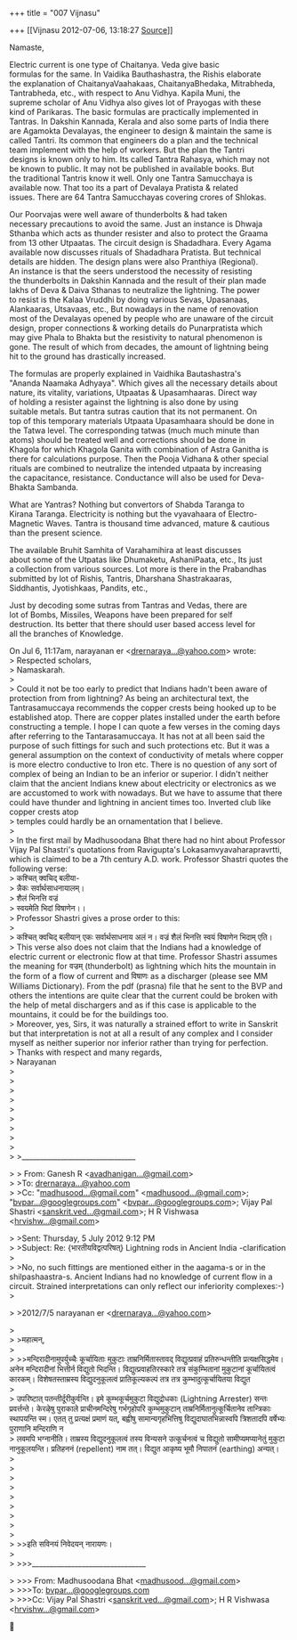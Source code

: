 +++
title = "007 Vijnasu"

+++
[[Vijnasu	2012-07-06, 13:18:27 [Source](https://groups.google.com/g/bvparishat/c/Ms5NpYO2o68)]]



Namaste,

Electric current is one type of Chaitanya. Veda give basic  
formulas for the same. In Vaidika Bauthashastra, the Rishis elaborate  
the explanation of ChaitanyaVaahakaas, ChaitanyaBhedaka, Mitrabheda,  
Tantrabheda, etc., with respect to Anu Vidhya. Kapila Muni, the  
supreme scholar of Anu Vidhya also gives lot of Prayogas with these  
kind of Parikaras. The basic formulas are practically implemented in  
Tantras. In Dakshin Kannada, Kerala and also some parts of India there  
are Agamokta Devalayas, the engineer to design & maintain the same is  
called Tantri. Its common that engineers do a plan and the technical  
team implement with the help of workers. But the plan the Tantri  
designs is known only to him. Its called Tantra Rahasya, which may not  
be known to public. It may not be published in available books. But  
the traditional Tantris know it well. Only one Tantra Samucchaya is  
available now. That too its a part of Devalaya Pratista & related  
issues. There are 64 Tantra Samucchayas covering crores of Shlokas.

Our Poorvajas were well aware of thunderbolts & had taken  
necessary precautions to avoid the same. Just an instance is Dhwaja  
Sthanba which acts as thunder resister and also to protect the Graama  
from 13 other Utpaatas. The circuit design is Shadadhara. Every Agama  
available now discusses rituals of Shadadhara Pratista. But technical  
details are hidden. The design plans were also Pranthiya (Regional).  
An instance is that the seers understood the necessity of resisting  
the thunderbolts in Dakshin Kannada and the result of their plan made  
lakhs of Deva & Daiva Sthanas to neutralize the lightning. The power  
to resist is the Kalaa Vruddhi by doing various Sevas, Upasanaas,  
Alankaaras, Utsavaas, etc., But nowadays in the name of renovation  
most of the Devalayas opened by people who are unaware of the circuit  
design, proper connections & working details do Punarpratista which  
may give Phala to Bhakta but the resistivity to natural phenomenon is  
gone. The result of which from decades, the amount of lightning being  
hit to the ground has drastically increased.

The formulas are properly explained in Vaidhika Bautashastra's  
"Ananda Naamaka Adhyaya". Which gives all the necessary details about  
nature, its vitality, variations, Utpaatas & Upasamhaaras. Direct way  
of holding a resister against the lightning is also done by using  
suitable metals. But tantra sutras caution that its not permanent. On  
top of this temporary materials Utpaata Upasamhaara should be done in  
the Tatwa level. The corresponding tatwas (much much minute than  
atoms) should be treated well and corrections should be done in  
Khagola for which Khagola Ganita with combination of Astra Ganitha is  
there for calculations purpose. Then the Pooja Vidhana & other special  
rituals are combined to neutralize the intended utpaata by increasing  
the capacitance, resistance. Conductance will also be used for Deva-  
Bhakta Sambanda.

What are Yantras? Nothing but convertors of Shabda Taranga to  
Kirana Taranga. Electricity is nothing but the vyavahaara of Electro-  
Magnetic Waves. Tantra is thousand time advanced, mature & cautious  
than the present science.

The available Bruhit Samhita of Varahamihira at least discusses  
about some of the Utpatas like Dhumaketu, AshaniPaata, etc., Its just  
a collection from various sources. Lot more is there in the Prabandhas  
submitted by lot of Rishis, Tantris, Dharshana Shastrakaaras,  
Siddhantis, Jyotishkaas, Pandits, etc.,

Just by decoding some sutras from Tantras and Vedas, there are  
lot of Bombs, Missiles, Weapons have been prepared for self  
destruction. Its better that there should user based access level for  
all the branches of Knowledge.

On Jul 6, 11:17am, narayanan er \<[drernaraya...@yahoo.com]()\> wrote:  
\> Respected scholars,  
\> Namaskarah.  
\>  
\> Could it not be too early to predict that Indians hadn't been aware of protection from from lightning? As being an architectural text, the Tantrasamuccaya recommends the copper crests being hooked up to be established atop. There are copper plates installed under the earth before constructing a temple. I hope I can quote a few verses in the coming days after referring to the Tantarasamuccaya. It has not at all been said the purpose of such fittings for such and such protections etc. But it was a general assumption on the context of conductivity of metals where copper is more electro conductive to Iron etc. There is no question of any sort of complex of being an Indian to be an inferior or superior. I didn't neither claim that the ancient Indians knew about electricity or electronics as we are accustomed to work with nowadays. But we have to assume that there could have thunder and lightning in ancient times too. Inverted club like copper crests atop  
\> temples could hardly be an ornamentation that I believe.  
\>  
\> In the first mail by Madhusoodana Bhat there had no hint about Professor Vijay Pal Shastri's quotations from Ravigupta's Lokasamvyavaharapravrtti, which is claimed to be a 7th century A.D. work. Professor Shastri quotes the following verse:  
\> कश्चित् क्वचिद् बलीया-  
\> न्नैकः सर्वार्थसाधनायालम्।  
\> शैलं भिनत्ति वज्रं  
\> स्वयमेति भिदां विषाणेन।।  
\> Professor Shastri gives a prose order to this:  
\>  
\> कश्चित् क्वचिद् बलीयान् एकः सर्वार्थसाधनाय अलं न। वज्रं शैलं भिनत्ति स्वयं विषाणेन भिदाम् एति।  
\> This verse also does not claim that the Indians had a knowledge of electric current or electronic flow at that time. Professor Shastri assumes the meaning for वज्रम् (thunderbolt) as lightning which hits the mountain in the form of a flow of current and विषाणः as a discharger (please see MM Williams Dictionary). From the pdf (prasna) file that he sent to the BVP and others the intentions are quite clear that the current could be broken with the help of metal dischargers and as if this case is applicable to the mountains, it could be for the buildings too.  
\> Moreover, yes, Sirs, it was naturally a strained effort to write in Sanskrit but that interpretation is not at all a result of any complex and I consider myself as neither superior nor inferior rather than trying for perfection.  
\> Thanks with respect and many regards,  
\> Narayanan  
\>  
\>  
\>  
\>  
\>  
\>  
\>  
\>  
\>  
\> \>\_\_\_\_\_\_\_\_\_\_\_\_\_\_\_\_\_\_\_\_\_\_\_\_\_\_\_\_\_\_\_\_  

\> \> From: Ganesh R \<[avadhanigan...@gmail.com]()\>  
\> \>To: [drernaraya...@yahoo.com]()  
\> \>Cc: "[madhusood...@gmail.com]()" \<[madhusood...@gmail.com]()\>; "[bvpar...@googlegroups.com]()" \<[bvpar...@googlegroups.com]()\>; Vijay Pal Shastri \<[sanskrit.ved...@gmail.com]()\>; H R Vishwasa \<[hrvishw...@gmail.com]()\>

  
\> \>Sent: Thursday, 5 July 2012 9:12 PM  
\> \>Subject: Re: {भारतीयविद्वत्परिषत्} Lightning rods in Ancient India -clarification  
\>  
\> \>No, no such fittings are mentioned either in the aagama-s or in the shilpashaastra-s. Ancient Indians had no knowledge of current flow in a circuit. Strained interpretations can only reflect our inferiority complexes:-)  
\>  

\> \>2012/7/5 narayanan er \<[drernaraya...@yahoo.com]()\>

  
\>  
\> \>महात्मन्,  
\>  
\> \>\>मन्दिरादीनामुपर्युच्चैः कूर्चायिताः मुकुटाः ताम्रनिर्मितास्तावद् विद्युत्प्रवाहं प्रतिरुन्धन्तीति प्रत्यक्षसिद्धमेव। अनेन मन्दिरादीनां भित्तीर्न विद्युतो भिदन्ति। विद्युत्प्रवाहतिरस्कारे तत्र संकुम्भितानां मुकुटानां कूर्चायितत्वं कारकम्। विशेषतस्ताम्रस्य विद्युदनुकूलत्वं प्रातिकूल्यकल्पं तत्र तत्र कुम्भादुत्कूर्चायितया विद्युत  
\>  
\> उपरिष्टात् पतन्तीर्दूरीकुर्वन्ति। इमे कूम्भकूर्चमुकुटा विद्युद्रोधकाः (Lightning Arrester) सन्तः प्रवर्त्तन्ते। केरऴेषु पुराकाले प्राचीनमन्दिरेषु गर्भगृहोपरि कुम्भमुकुटान् ताम्रनिर्मितानुत्कूर्चितानेव तान्त्रिकाः स्थापयन्ति स्म। एतत् तु प्रत्यक्षं प्रमाणं यत्, बह्वीषु सामान्यगृहभित्तिषु विद्युदाघातभिन्नास्वपि त्रिशतादपि वर्षेभ्यः पुराणानि मन्दिराणि न  
\> लवमपि भग्नानीति। ताम्रस्य विद्युदनुकूलत्वं तस्य विन्यसने उत्कूर्चनत्वं च विद्युतो सामीप्यमप्यानेतुं मुकुटा नानुकूलयन्ति। प्रतिहननं (repellent) नाम तत्। विद्युत आकृष्य भूमौ निपातनं (earthing) अन्यत्।  
\>  
\>  
\>  
\>  
\>  
\>  
\>  
\>  
\>  
\> \>\>इति सविनयं निवेदयन् नारायणः।  
\>  
\> \>\>\>\_\_\_\_\_\_\_\_\_\_\_\_\_\_\_\_\_\_\_\_\_\_\_\_\_\_\_\_\_\_\_\_  

\> \>\>\> From: Madhusoodana Bhat \<[madhusood...@gmail.com]()\>  
\> \>\>\>To: [bvpar...@googlegroups.com]()  
\> \>\>\>Cc: Vijay Pal Shastri \<[sanskrit.ved...@gmail.com]()\>; H R Vishwasa \<[hrvishw...@gmail.com]()\>



